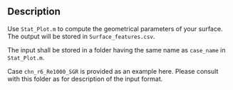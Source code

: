 ## Description
Use `Stat_Plot.m` to compute the geometrical parameters of your surface. The output will be stored in `Surface_features.csv`.

The input shall be stored in a folder having the same name as `case_name` in `Stat_Plot.m`.

Case `chn_r6_Re1000_SGR` is provided as an example here. Please consult with this folder as for description of the input format.
